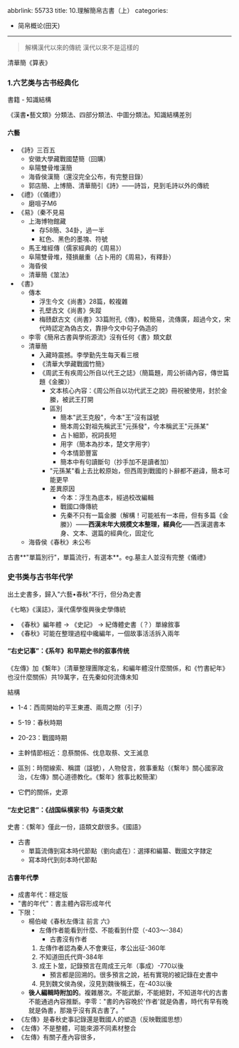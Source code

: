 abbrlink: 55733
title: 10.理解簡帛古書（上）
categories:
  - 简帛概论(田天)
---
> 解構漢代以來的傳統
> 漢代以來不是這樣的

清華簡《算表》

### 1.六艺类与古书经典化

書籍 - 知識結構

《漢書•藝文類》分類法、四部分類法、中圖分類法。知識結構差別

#### 六藝

- 《詩》三百五
	- 安徽大學藏戰國楚簡（回購）
	- 阜陽雙骨堆漢簡
	- 海昏侯漢簡（還沒完全公布，有完整目錄）
	- 郭店簡、上博簡、清華簡引《詩》——詩旨，見到毛詩以外的傳統
- 《禮》（《儀禮》）
	- 磨咀子M6
- 《易》（秦不見易
	- 上海博物館藏
		- 存58簡、34卦，過一半
		- 紅色、黑色的墨塊、符號
	- 馬王堆經傳（儒家經典的《周易》）
	- 阜陽雙骨堆，殘損嚴重（占卜用的《周易》，有釋卦）
	- 海昏侯
	- 清華簡《筮法》
- 《書》
	- 傳本
		- 浮生今文《尚書》28篇，較複雜
		- 孔壁古文《尚書》失蹤
		- 梅赜獻古文《尚書》33篇附孔《傳》，較簡易，流傳廣，超過今文，宋代時認定為偽古文，靠摻今文中句子偽造的
	- 李零《簡帛古書與學術源流》沒有任何《書》類文獻
	- 清華簡
		- 入藏時震撼。李學勤先生每天看三根
		- 《清華大學藏戰國竹簡》
		- 《周武王有疾周公所自以代王之誌》（簡篇題，周公祈禱內容，傳世篇題《金縢》）
			- 文本核心內容：《周公所自以功代武王之說》冊祝被使用，封於金縢，被武王打開
			- 區別
				- 簡本"武王克殷"，今本"王"沒有諡號
				- 簡本周公對祖先稱武王"元孫發"，今本稱武王"元孫某"
				- 占卜細節，祝詞長短
				- 用字（簡本為抄本，楚文字用字）
				- 今本情節豐富
				- 簡本中有句讀斷句（抄手加不是讀者加）
			- "元孫某"看上去比較原始，但西周到戰國的卜辭都不避諱，簡本可能更早
			- 差異原因
				- 今本：浮生為底本，經過校改編輯
				- 戰國口傳傳統
				- 先秦不只有一篇金縢（解構！可能衹有一本冊，但有多篇《金縢》）——**西漢末年大規模文本整理，經典化**——西漢選書本身、文本、選篇的經典化，固定化
	- 海昏侯《春秋》未公布

古書**"單篇別行"，單篇流行，有選本**。eg.墓主人並沒有完整《儀禮》

### 史书类与古书年代学

出土史書多，歸入"六藝•春秋"不行，但分為史書

《七略》《漢誌》，漢代儒學復興後史學傳統

- 《春秋》編年體 -> 《史記》 -> 紀傳體史書（？）單線敘事
- 《春秋》可能在整理過程中纔編年，一個故事活活拆入兩年

#### “右史记事”：《系年》和早期史书的叙事传统

《左傳》加《繫年》（清華整理團隊定名，和編年體沒什麼關係，和《竹書紀年》也沒什麼關係）共19萬字，在先秦如何流傳未知

結構

- 1-4：西周開始的平王東遷、兩周之際（引子）
- 5-19：春秋時期
- 20-23：戰國時期

- 主幹情節相近：息蔡關係、伐息取蔡、文王滅息
- 區別：時間線索、稱謂（諡號），人物發言，敘事重點（《繫年》關心國家政治，《左傳》關心道德教化。《繫年》敘事比較簡潔）
- 它們的關係，史源

#### “左史记言”：《战国纵横家书》与语类文献

史書：《繫年》僅此一份，語類文獻很多。《國語》

- 古書
	- 單篇流傳到寫本時代節點（劉向處在）：選擇和編纂、戰國文字隸定
	- 寫本時代到刻本時代節點

#### 古書年代學

- 成書年代：穩定版
- "書的年代"：書主體內容形成年代
- 下限：
	- 楊伯峻《春秋左傳注 前言 六》
		- 左傳作者能看到什麼、不能看到什麼（-403～-384）
			- 古書沒有作者
		1. 左傳作者認為秦人不會東征，孝公出征-360年
		2. 不知道田氏代齊-384年
		3. 成王卜筮，記錄預言在周成王元年（事成）-770以後
			- 預言都是回溯的。很多預言之說，衹有實現的被記錄在史書中
		4. 見到魏文侯為侯，沒見到魏後稱王，在-403以後
	- **後人編輯時附加的**。複雜層次。不能武斷，不能絕對，不知道年代的古書不能通過內容推斷。李零："書的內容晚於'作者'就是偽書，時代有早有晚就是偽書，那幾乎沒有真古書了。"
- 《左傳》是春秋史事記錄還是戰國人的塑造（反映戰國思想）
- 《左傳》不是整體，可能來源不同素材整合
- 《左傳》有關子產內容很多，

